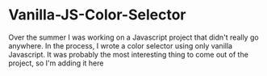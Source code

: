 # Vanilla-JS-Color-Selector
Over the summer I was working on a Javascript project that didn't really go anywhere. In the process, I wrote a color selector using only vanilla Javascript. It was probably the most interesting thing to come out of the project, so I'm adding it here
